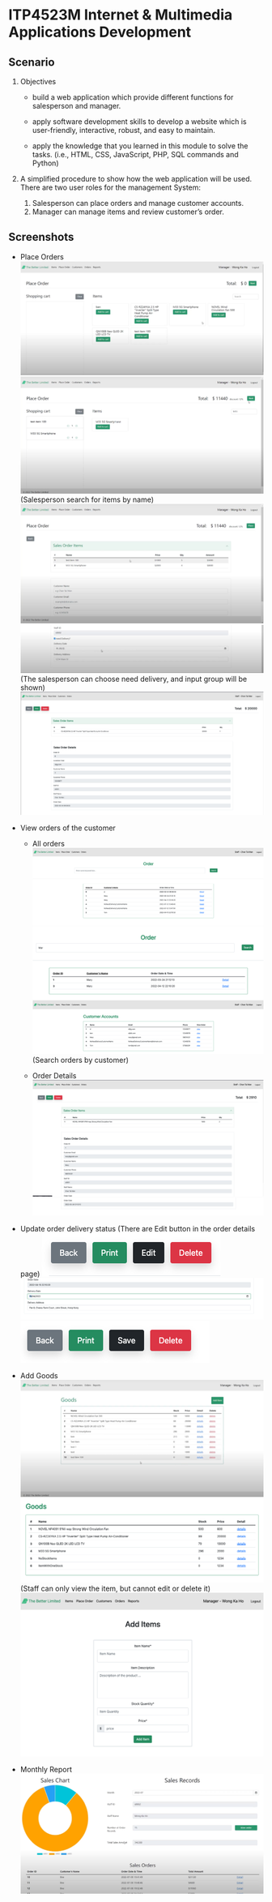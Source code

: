 # ITP4523M Internet & Multimedia Applications Development

## Scenario

1. Objectives

    - build a web application which provide different functions for salesperson and manager.

    - apply software development skills to develop a website which is user-friendly, interactive, robust, and easy to maintain.

    - apply the knowledge that you learned in this module to solve the tasks. (i.e., HTML, CSS, JavaScript, PHP, SQL commands and Python)

2. A simplified procedure to show how the web application will be used. There are two user roles for the management System:
    1. Salesperson can place orders and manage customer accounts.
    2. Manager can manage items and review customer’s order.

## Screenshots

- Place Orders
![Place Orders](./asserts/cart.png)
![Place Orders](./asserts/cart2.png)
(Salesperson search for items by name)
![Place Orders](./asserts/cart3.png)
![Place Orders](./asserts/cart4.png)
(The salesperson can choose need delivery, and input group will be shown)
![Order Success](./asserts/order-s.png)

- View orders of the customer

  - All orders
    ![View Orders](./asserts/orders.png)
    ![Search Orders](./asserts/orders-s.png)
    ![Search Orders](./asserts/orders-sc.png)
    (Search orders by customer)

  - Order Details
    ![Orders Details](./asserts/order-d1.png)
    ![Orders Details](./asserts/order-d2.png)

- Update order delivery status (There are Edit button in the order details page)
    ![Orders Details](./asserts/order-d-d1.png)
    ![Orders Details](./asserts/order-d-dc.png)
    ![Orders Details](./asserts/order-d-d2.png)

- Add Goods
    ![Insert Item](./asserts/goods.png)
    ![Insert Item](./asserts/goods-s.png)
    (Staff can only view the item, but cannot edit or delete it)
    ![Add Goods](./asserts/addgoods.png)

- Monthly Report
    ![report](./asserts/report.png)